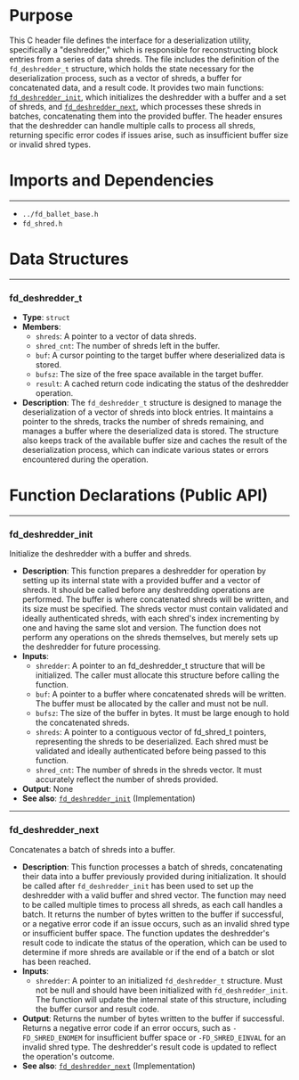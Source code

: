 # Purpose
This C header file defines the interface for a deserialization utility, specifically a "deshredder," which is responsible for reconstructing block entries from a series of data shreds. The file includes the definition of the `fd_deshredder_t` structure, which holds the state necessary for the deserialization process, such as a vector of shreds, a buffer for concatenated data, and a result code. It provides two main functions: [`fd_deshredder_init`](#fd_deshredder_init), which initializes the deshredder with a buffer and a set of shreds, and [`fd_deshredder_next`](#fd_deshredder_next), which processes these shreds in batches, concatenating them into the provided buffer. The header ensures that the deshredder can handle multiple calls to process all shreds, returning specific error codes if issues arise, such as insufficient buffer size or invalid shred types.
# Imports and Dependencies

---
- `../fd_ballet_base.h`
- `fd_shred.h`


# Data Structures

---
### fd\_deshredder\_t
- **Type**: `struct`
- **Members**:
    - `shreds`: A pointer to a vector of data shreds.
    - `shred_cnt`: The number of shreds left in the buffer.
    - `buf`: A cursor pointing to the target buffer where deserialized data is stored.
    - `bufsz`: The size of the free space available in the target buffer.
    - `result`: A cached return code indicating the status of the deshredder operation.
- **Description**: The `fd_deshredder_t` structure is designed to manage the deserialization of a vector of shreds into block entries. It maintains a pointer to the shreds, tracks the number of shreds remaining, and manages a buffer where the deserialized data is stored. The structure also keeps track of the available buffer size and caches the result of the deserialization process, which can indicate various states or errors encountered during the operation.


# Function Declarations (Public API)

---
### fd\_deshredder\_init<!-- {{#callable_declaration:fd_deshredder_init}} -->
Initialize the deshredder with a buffer and shreds.
- **Description**: This function prepares a deshredder for operation by setting up its internal state with a provided buffer and a vector of shreds. It should be called before any deshredding operations are performed. The buffer is where concatenated shreds will be written, and its size must be specified. The shreds vector must contain validated and ideally authenticated shreds, with each shred's index incrementing by one and having the same slot and version. The function does not perform any operations on the shreds themselves, but merely sets up the deshredder for future processing.
- **Inputs**:
    - `shredder`: A pointer to an fd_deshredder_t structure that will be initialized. The caller must allocate this structure before calling the function.
    - `buf`: A pointer to a buffer where concatenated shreds will be written. The buffer must be allocated by the caller and must not be null.
    - `bufsz`: The size of the buffer in bytes. It must be large enough to hold the concatenated shreds.
    - `shreds`: A pointer to a contiguous vector of fd_shred_t pointers, representing the shreds to be deserialized. Each shred must be validated and ideally authenticated before being passed to this function.
    - `shred_cnt`: The number of shreds in the shreds vector. It must accurately reflect the number of shreds provided.
- **Output**: None
- **See also**: [`fd_deshredder_init`](fd_deshredder.c.driver.md#fd_deshredder_init)  (Implementation)


---
### fd\_deshredder\_next<!-- {{#callable_declaration:fd_deshredder_next}} -->
Concatenates a batch of shreds into a buffer.
- **Description**: This function processes a batch of shreds, concatenating their data into a buffer previously provided during initialization. It should be called after `fd_deshredder_init` has been used to set up the deshredder with a valid buffer and shred vector. The function may need to be called multiple times to process all shreds, as each call handles a batch. It returns the number of bytes written to the buffer if successful, or a negative error code if an issue occurs, such as an invalid shred type or insufficient buffer space. The function updates the deshredder's result code to indicate the status of the operation, which can be used to determine if more shreds are available or if the end of a batch or slot has been reached.
- **Inputs**:
    - `shredder`: A pointer to an initialized `fd_deshredder_t` structure. Must not be null and should have been initialized with `fd_deshredder_init`. The function will update the internal state of this structure, including the buffer cursor and result code.
- **Output**: Returns the number of bytes written to the buffer if successful. Returns a negative error code if an error occurs, such as `-FD_SHRED_ENOMEM` for insufficient buffer space or `-FD_SHRED_EINVAL` for an invalid shred type. The deshredder's result code is updated to reflect the operation's outcome.
- **See also**: [`fd_deshredder_next`](fd_deshredder.c.driver.md#fd_deshredder_next)  (Implementation)


